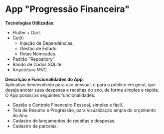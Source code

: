 # App "Progressão Financeira"

<b>Tecnologias Utilizadas</b>:
- Flutter + Dart.
- GetX:
  - Injeção de Dependências.
  - Gestão de Estado.
  - Rotas Nomeadas.
- Padrão "Repository".
- Bando de Dados SQLite.
- Arquitetura MVC.

<b>Descrição e Funcionalidades do App</b>:
<br>
Aplicativo desenvolvido para uso pessoal, e para o público em geral, que deseja anotar suas despesas e receitas do ano, de forma simples e rápida.
<br>
O App possiu as seguintes funcionalidades:
- Gestão e Controle Financeiro Pessoal, simples e fácil.
- Tela de Resumo e Progressão, para visualização ampla do orçamento do Ano.
- Cadastro de lançamentos de receitas e despesas.
- Cadastro de parcelas.
